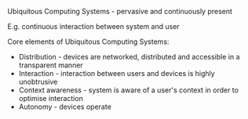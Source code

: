 
Ubiquitous Computing Systems - pervasive and continuously present

E.g. continuous interaction between system and user

Core elements of Ubiquitous Computing Systems:

- Distribution - devices are networked, distributed and accessible in a transparent manner
- Interaction - interaction between users and devices is highly unobtrusive
- Context awareness - system is aware of a user's context in order to optimise interaction
- Autonomy - devices operate 